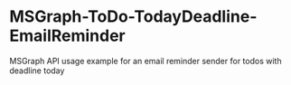 # MSGraph-ToDo-TodayDeadline-EmailReminder
MSGraph API usage example for an email reminder sender for todos with deadline today
